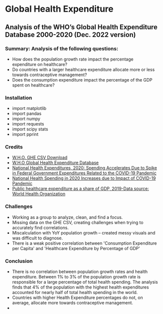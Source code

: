 # Global Health Expenditure

## Analysis of the WHO’s Global Health Expenditure Database 2000-2020 (Dec. 2022 version)

### Summary: Analysis of the following questions:

* How does the population growth rate impact the percentage expenditure on healthcare?
* Do countries with a larger healthcare expenditure allocate more or less towards contraceptive management?
* Does the consumption expenditure impact the percentage of the GDP spent on healthcare?

### Installation

* import matplotlib
* import pandas
* import numpy
* import requests
* import scipy stats
* import pprint

### Credits

* [W.H.O. GHE CSV Download](https://apps.who.int/nha/database/Home/IndicatorsDownload/en) 
* [W.H.O Global Health Expenditure Database](https://apps.who.int/nha/database/Select/Indicators/en)
* [National Health Expenditures, 2020: Spending Accelerates Due to Spike in Federal Government Expenditures Related to the COVID-19 Pandemic](https://www.ama-assn.org/system/files/prp-annual-spending-2020.pdf)
* [National Health Spending in 2020 Increases due to Impact of COVID-19 Pandemic](https://www.cms.gov/newsroom/press-releases/national-health-spending-2020-increases-due-impact-covid-19-pandemic)
* [Public healthcare expenditure as a share of GDP, 2019-Data source: World Health Organization](https://ourworldindata.org/financing-healthcare)
  

### Challenges

* Working as a group to analyze, clean, and find a focus.
* Missing data on the GHE CSV, creating challenges when trying to accurately find correlations.
* Miscalculation with YoY population growth – created messy visuals and was difficult to diagnose.
* There is a weak positive correlation between 'Consumption Expenditure per Capita' and 'Healthcare Expenditure by Percentage of GDP'

### Conclusion

* There is no correlation between population growth rates and health expenditure. Between 1% to 3% of the population growth rate is responsible for a large percentage of total health spending. The analysis finds that 4% of the population with the highest health expenditures accounted for nearly half of total health spending in the world.
* Countries with higher Health Expenditure percentages do not, on average, allocate more towards contraceptive management.
* 
